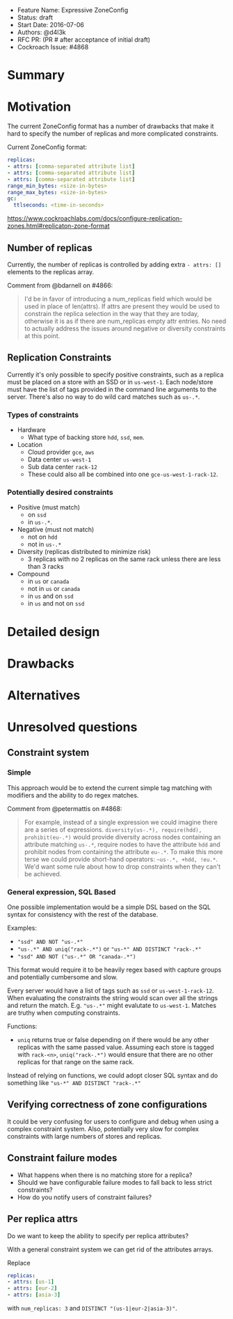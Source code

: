 - Feature Name: Expressive ZoneConfig
- Status: draft
- Start Date: 2016-07-06
- Authors: @d4l3k
- RFC PR: (PR # after acceptance of initial draft)
- Cockroach Issue: #4868


# Summary

# Motivation

The current ZoneConfig format has a number of drawbacks that make it
hard to specify the number of replicas and more complicated constraints.

Current ZoneConfig format:
```yaml
replicas:
- attrs: [comma-separated attribute list]
- attrs: [comma-separated attribute list]
- attrs: [comma-separated attribute list]
range_min_bytes: <size-in-bytes>
range_max_bytes: <size-in-bytes>
gc:
  ttlseconds: <time-in-seconds>
```
https://www.cockroachlabs.com/docs/configure-replication-zones.html#replicaton-zone-format

## Number of replicas

Currently, the number of replicas is controlled by adding extra `- attrs: []`
elements to the replicas array.

Comment from @bdarnell on #4866:

> I'd be in favor of introducing a num_replicas field which would be used in
> place of len(attrs). If attrs are present they would be used to constrain the
> replica selection in the way that they are today, otherwise it is as if there
> are num_replicas empty attr entries. No need to actually address the issues
> around negative or diversity constraints at this point.

## Replication Constraints

Currently it's only possible to specify positive constraints, such as a replica
must be placed on a store with an SSD or in `us-west-1`. Each node/store must
have the list of tags provided in the command line arguments to the server.
There's also no way to do wild card matches such as `us-.*`.

### Types of constraints

* Hardware
  * What type of backing store `hdd`, `ssd`, `mem`.
* Location
  * Cloud provider `gce`, `aws`
  * Data center `us-west-1`
  * Sub data center `rack-12`
  * These could also all be combined into one `gce-us-west-1-rack-12`.

### Potentially desired constraints

* Positive (must match)
  * on `ssd`
  * in `us-.*`.
* Negative (must not match)
  * not on `hdd`
  * not in `us-.*`
* Diversity (replicas distributed to minimize risk)
  * 3 replicas with no 2 replicas on the same rack unless there are less than 3
    racks
* Compound
  * in `us` or `canada`
  * not in `us` or `canada`
  * in `us` and on `ssd`
  * in `us` and not on `ssd`

# Detailed design

# Drawbacks

# Alternatives

# Unresolved questions

## Constraint system

### Simple

This approach would be to extend the current simple tag matching with modifiers
and the ability to do regex matches.

Comment from @petermattis on #4868:

> For example, instead of a single expression we could imagine there are a
> series of expressions. `diversity(us-.*), require(hdd), prohibit(eu-.*)` would
> provide diversity across nodes containing an attribute matching `us-.*`,
> require nodes to have the attribute `hdd` and prohibit nodes from containing
> the attribute `eu-.*`. To make this more terse we could provide short-hand
> operators: `~us-.*, +hdd, !eu.*`. We'd want some rule about how to drop
> constraints when they can't be achieved.

### General expression, SQL Based

One possible implementation would be a simple DSL based on the SQL syntax for
consistency with the rest of the database.

Examples:

  * `"ssd" AND NOT "us-.*"`
  * `"us-.*" AND uniq("rack-.*")` or `"us-*" AND DISTINCT "rack-.*"`
  * `"ssd" AND NOT ("us-.*" OR "canada-.*")`

This format would require it to be heavily regex based with capture groups and
potentially cumbersome and slow.

Every server would have a list of tags such as `ssd` or `us-west-1-rack-12`.
When evaluating the constraints the string would scan over all the strings and
return the match. E.g. `"us-.*"` might evalutate to `us-west-1`. Matches are
truthy when computing constraints.

Functions:

*  `uniq` returns true or false depending on if there would be any other
   replicas with the same passed value. Assuming each store is tagged with
   `rack-<n>`, `uniq("rack-.*")` would ensure that there are no other replicas
   for that range on the same rack.

Instead of relying on functions, we could adopt closer SQL syntax and do
something like `"us-*" AND DISTINCT "rack-.*"`

## Verifying correctness of zone configurations

It could be very confusing for users to configure and debug when using a complex
constraint system. Also, potentially very slow for complex constraints with
large numbers of stores and replicas.

## Constraint failure modes

* What happens when there is no matching store for a replica?
* Should we have configurable failure modes to fall back to less strict
  constraints?
* How do you notify users of constraint failures?

## Per replica attrs

Do we want to keep the ability to specify per replica attributes?

With a general constraint system we can get rid of the attributes arrays.

Replace
```yaml
replicas:
- attrs: [us-1]
- attrs: [eur-2]
- attrs: [asia-3]
```
with `num_replicas: 3` and `DISTINCT "(us-1|eur-2|asia-3)"`.
